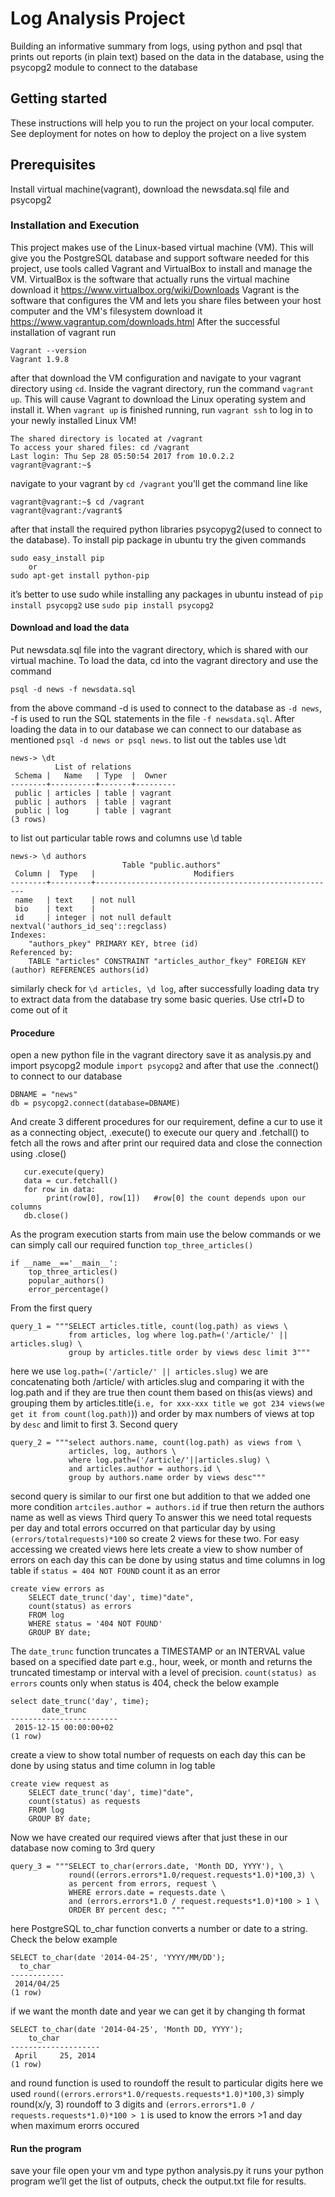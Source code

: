 # Log Analysis Project
Building an informative summary from logs, using python and psql that prints out reports (in plain text) based on the data in the database, using the psycopg2 module to connect to the database
## Getting started
These instructions will help you to run the project on your local computer. See deployment for notes on how to deploy the project on a live system 
## Prerequisites
Install virtual machine(vagrant), download the newsdata.sql file and psycopg2
### Installation and Execution
This project makes use of the Linux-based virtual machine (VM). This will give you the PostgreSQL database and support software needed for this project, use tools called Vagrant and VirtualBox to install and manage the VM. VirtualBox is the software that actually runs the virtual machine download it https://www.virtualbox.org/wiki/Downloads
Vagrant is the software that configures the VM and lets you share files between your host computer and the VM's filesystem download it https://www.vagrantup.com/downloads.html
After the successful installation of vagrant run 
```
Vagrant --version
Vagrant 1.9.8
```
after that download the VM configuration and navigate to your vagrant directory using `cd`. Inside the vagrant directory, run the command `vagrant up`. This will cause Vagrant to download the Linux operating system and install it. 
When `vagrant up` is finished running, run `vagrant ssh` to log in to your newly installed Linux VM!
```
The shared directory is located at /vagrant
To access your shared files: cd /vagrant
Last login: Thu Sep 28 05:50:54 2017 from 10.0.2.2
vagrant@vagrant:~$
``` 
navigate to your vagrant by `cd /vagrant` you'll get the command line like
```
vagrant@vagrant:~$ cd /vagrant
vagrant@vagrant:/vagrant$
```
after that install the required python libraries psycopyg2(used to connect to the database). To install pip package in ubuntu try the given commands
```
sudo easy_install pip
	or
sudo apt-get install python-pip
```
it’s better to use sudo while installing any packages in ubuntu instead of `pip install psycopg2` use `sudo pip install psycopg2`
#### Download and load the data
Put newsdata.sql file into the vagrant directory, which is shared with our virtual machine. To load the data, cd into the vagrant directory and use the command 
```
psql -d news -f newsdata.sql
```
from the above command -d is used to connect to the database as `-d news`, -f is used to run the SQL statements in the file `-f newsdata.sql`. After loading the data in to our database we can connect to our database as mentioned `psql -d news or psql news`.
to list out the tables use \dt
```
news-> \dt
          List of relations
 Schema |   Name   | Type  |  Owner
--------+----------+-------+---------
 public | articles | table | vagrant
 public | authors  | table | vagrant
 public | log      | table | vagrant
(3 rows)
```
to list out particular table rows and columns use \d table
```
news-> \d authors
                         Table "public.authors"
 Column |  Type   |                      Modifiers
--------+---------+------------------------------------------------------
 name   | text    | not null
 bio    | text    |
 id     | integer | not null default nextval('authors_id_seq'::regclass)
Indexes:
    "authors_pkey" PRIMARY KEY, btree (id)
Referenced by:
    TABLE "articles" CONSTRAINT "articles_author_fkey" FOREIGN KEY (author) REFERENCES authors(id)
```
similarly check for `\d articles, \d log`, after successfully loading data try to extract data from the database try some basic queries. Use ctrl+D to come out of it
#### Procedure
open a new python file in the vagrant directory save it as analysis.py and import psycopg2 module `import psycopg2` and after that use the .connect() to connect to our database
```
DBNAME = "news"
db = psycopg2.connect(database=DBNAME)
```
And create 3 different procedures for our requirement, define a cur to use it as a connecting object, .execute() to execute our query and .fetchall() to fetch all the rows and after print our required data and close the connection using .close() 
```cur = db.cursor()
   cur.execute(query)
   data = cur.fetchall()
   for row in data:
   		print(row[0], row[1])	#row[0] the count depends upon our columns 
   db.close()
```
As the program execution starts from main use the below commands or we can simply call our required function `top_three_articles()`
```
if __name__=='__main__':
    top_three_articles()
    popular_authors()
    error_percentage()
```
From the first query
``` 
query_1 = """SELECT articles.title, count(log.path) as views \
             from articles, log where log.path=('/article/' || articles.slug) \
             group by articles.title order by views desc limit 3"""
```
here we use `log.path=('/article/' || articles.slug)` we are concatenating both /article/ with articles.slug and comparing it with the log.path and if they are true then count them based on this(as views) and grouping them by articles.title(`i.e, for xxx-xxx title we got 234 views(we get it from count(log.path)`)) and order by max numbers of views at top by `desc` and limit to first 3.
Second query
```
query_2 = """select authors.name, count(log.path) as views from \
             articles, log, authors \
             where log.path=('/article/'||articles.slug) \
             and articles.author = authors.id \
             group by authors.name order by views desc"""
```
second query is similar to our first one but addition to that we added one more condition `artciles.author = authors.id` if true then return the authors name as well as views
Third query
To answer this we need total requests per day and total errors occurred on that particular day
by using `(errors/totalrequests)*100` so create 2 views for these two.
For easy accessing we created views here lets create a view to show  number of errors on each day this can be done by using status and time columns in log table if `status = 404 NOT FOUND` count it as an error
```
create view errors as 
	SELECT date_trunc('day', time)"date",
	count(status) as errors
	FROM log
	WHERE status = '404 NOT FOUND'
	GROUP BY date;
```
The `date_trunc` function truncates a TIMESTAMP or an INTERVAL value based on a specified date part e.g., hour, week, or month and returns the truncated timestamp or interval with a level of precision. `count(status) as errors` counts only when status is 404, check the below example
```
select date_trunc('day', time);
       date_trunc
------------------------
 2015-12-15 00:00:00+02
(1 row)
```
create a view to show total number of requests on each day this can be done by using status and time column in log table
```
create view request as 
	SELECT date_trunc('day', time)"date",
	count(status) as requests
	FROM log
	GROUP BY date;
```
Now we have created our required views after that just these in our database now coming to 3rd query 
```
query_3 = """SELECT to_char(errors.date, 'Month DD, YYYY'), \
             round((errors.errors*1.0/request.requests*1.0)*100,3) \
             as percent from errors, request \
             WHERE errors.date = requests.date \
             and (errors.errors*1.0 / request.requests*1.0)*100 > 1 \
             ORDER BY percent desc; """
```
here PostgreSQL to_char function converts a number or date to a string. Check the below example
```
SELECT to_char(date '2014-04-25', 'YYYY/MM/DD');
  to_char
------------
 2014/04/25
(1 row)
```
if we want the month date and year we can get it by changing th format
```
SELECT to_char(date '2014-04-25', 'Month DD, YYYY');
    to_char
--------------------
 April     25, 2014
(1 row)
```
and round function is used to roundoff the result to particular digits here we used `round((errors.errors*1.0/requests.requests*1.0)*100,3)` simply round(x/y, 3) roundoff to 3 digits and 
`(errors.errors*1.0 / requests.requests*1.0)*100 > 1` is used to know the errors >1 and day when maximum erorrs occured
#### Run the program
save your file open your vm and type python analysis.py it runs your python program  we’ll get the list of outputs, check the output.txt file for results.
